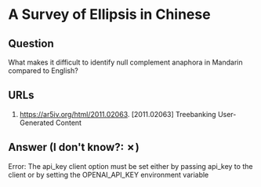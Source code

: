 # A Survey of Ellipsis in Chinese

## Question

What makes it difficult to identify null complement anaphora in Mandarin compared to English?

## URLs

1. https://ar5iv.org/html/2011.02063. [2011.02063] Treebanking User-Generated Content

## Answer (I don't know?: ✗)

Error: The api_key client option must be set either by passing api_key to the client or by setting the OPENAI_API_KEY environment variable